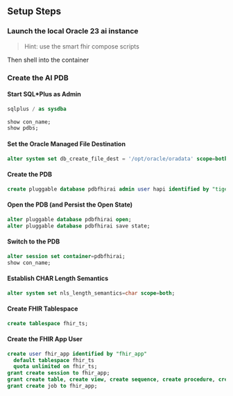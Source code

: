 ## Setup Steps
### Launch the local Oracle 23 ai instance
> Hint: use the smart fhir compose scripts

Then shell into the container
### Create the AI PDB
#### Start SQL*Plus as Admin
```sql
sqlplus / as sysdba
        
show con_name; 
show pdbs;
```

#### Set the Oracle Managed File Destination
```sql
alter system set db_create_file_dest = '/opt/oracle/oradata' scope=both;
```

#### Create the PDB
```sql
create pluggable database pdbfhirai admin user hapi identified by "tiger" roles = (dba);
```

#### Open the PDB (and Persist the Open State)
```sql
alter pluggable database pdbfhirai open;
alter pluggable database pdbfhirai save state;
```

#### Switch to the PDB
```sql
alter session set container=pdbfhirai;
show con_name;
```

#### Establish CHAR Length Semantics
```sql
alter system set nls_length_semantics=char scope=both;
```

#### Create FHIR Tablespace
```sql
create tablespace fhir_ts;
```

#### Create the FHIR App User
```sql
create user fhir_app identified by "fhir_app"
  default tablespace fhir_ts
  quota unlimited on fhir_ts;
grant create session to fhir_app;
grant create table, create view, create sequence, create procedure, create trigger, create index, create synonym, create type to fhir_app;
grant create job to fhir_app;
```
